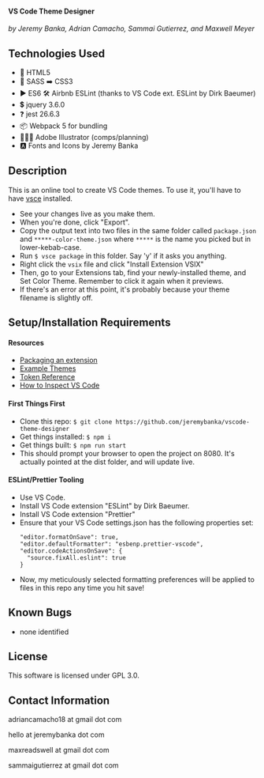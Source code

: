 #### VS Code Theme Designer

_by Jeremy Banka, Adrian Camacho, Sammai Gutierrez, and Maxwell Meyer_

## Technologies Used

- 📄 HTML5
- 💅 SASS ➡️ CSS3
- ▶️ ES6 🛠 Airbnb ESLint (thanks to VS Code ext. ESLint by Dirk Baeumer)
- 💲 jquery 3.6.0
- ❓ jest 26.6.3
- 📦 Webpack 5 for bundling
- 👨🏻‍🎨 Adobe Illustrator (comps/planning)
- 🅰️ Fonts and Icons by Jeremy Banka

## Description

This is an online tool to create VS Code themes. To use it, you'll have to have [vsce](https://code.visualstudio.com/api/working-with-extensions/publishing-extension) installed.

- See your changes live as you make them.
- When you're done, click "Export".
- Copy the output text into two files in the same folder called `package.json` and `*****-color-theme.json` where `*****` is the name you picked but in lower-kebab-case.
- Run `$ vsce package` in this folder. Say 'y' if it asks you anything.
- Right click the `vsix` file and click "Install Extension VSIX"
- Then, go to your Extensions tab, find your newly-installed theme, and Set Color Theme. Remember to click it again when it previews.
- If there's an error at this point, it's probably because your theme filename is slightly off.

## Setup/Installation Requirements

#### Resources

- [Packaging an extension](https://code.visualstudio.com/api/working-with-extensions/publishing-extension)
- [Example Themes](https://github.com/jeremybanka/vscode_themes)
- [Token Reference](https://code.visualstudio.com/api/references/theme-color)
- [How to Inspect VS Code](https://code.visualstudio.com/api/language-extensions/syntax-highlight-guide#scope-inspector)

#### First Things First

- Clone this repo: `$ git clone https://github.com/jeremybanka/vscode-theme-designer`
- Get things installed: `$ npm i`
- Get things built: `$ npm run start`
- This should prompt your browser to open the project on 8080. It's actually pointed at the dist folder, and will update live.

#### ESLint/Prettier Tooling

- Use VS Code.
- Install VS Code extension "ESLint" by Dirk Baeumer.
- Install VS Code extension "Prettier"
- Ensure that your VS Code settings.json has the following properties set:
  ```
  "editor.formatOnSave": true,
  "editor.defaultFormatter": "esbenp.prettier-vscode",
  "editor.codeActionsOnSave": {
    "source.fixAll.eslint": true
  }
  ```
- Now, my meticulously selected formatting preferences will be applied to files in this repo any time you hit save!

## Known Bugs

- none identified

## License

This software is licensed under GPL 3.0.

## Contact Information

adriancamacho18 at gmail dot com

hello at jeremybanka dot com

maxreadswell at gmail dot com

sammaigutierrez at gmail dot com

